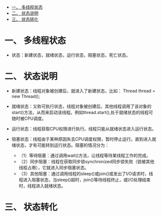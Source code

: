 <!-- GFM-TOC -->
* [一、 多线程状态](#一-多线程状态)
* [二、 状态说明](#二-状态说明)
* [三、 状态转化](#三-状态转化)

<!-- GFM-TOC -->

# 一、 多线程状态

   - 状态：新建状态，就绪状态，运行状态，阻塞状态，死亡状态。

# 二、 状态说明

   - 新建状态：线程对象被创建后，就进入了新建状态，比如： Thread thread = new Thread();
   
   - 就绪状态：又称可执行状态，线程对象被创建后，其他线程调用了该对象的start()方法，从而来启动该线程。例如thread.start(),处于就绪状态的线程可随时被CPU调度。
   
   - 运行状态：线程获取CPU权限进行执行。线程只能从就绪状态进入运行状态。
   
   - 阻塞状态：线程由于某种原因失去CPU调度权限，暂时停止运行。直到进入就绪状态，才有可能转到运行状态。阻塞的情况分为：
   
      - （1）等待阻塞：通过调用wait()方法，让线程等待某线程工作的完成。
      - （2）同步阻塞：线程在获取同步锁synchronized同步锁失败（锁被其他线程占用），它就进入同步阻塞状态。
      - （3）其他阻塞：通过调用线程的sleep()或join()或发出了I/O请求时，线程进入阻塞状态，当sleep()超时，join()等待线程终止，或I/O处理结束时，线程进入就绪状态。

# 三、 状态转化

